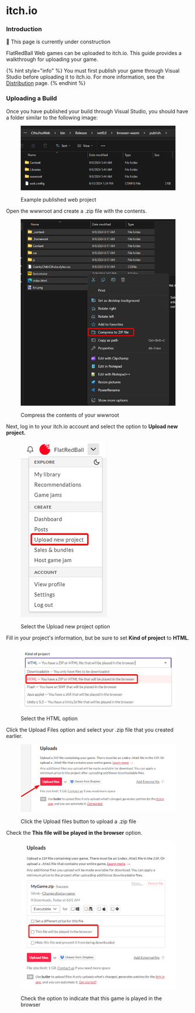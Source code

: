# itch.io

### Introduction

🚧 This page is currently under construction

FlatRedBall Web games can be uploaded to itch.io. This guide provides a walkthrough for uploading your game.

{% hint style="info" %}
You must first publish your game through Visual Studio before uploading it to itch.io. For more information, see the [Distribution](./#distributing-flatredball-web-games) page.
{% endhint %}

### Uploading a Build

Once you have published your build through Visual Studio, you should have a folder similar to the following image:

<figure><img src="../../.gitbook/assets/image (155).png" alt=""><figcaption><p>Example published web project</p></figcaption></figure>

Open the wwwroot and create a .zip file with the contents.

<figure><img src="../../.gitbook/assets/image (160).png" alt=""><figcaption><p>Compress the contents of your wwwroot</p></figcaption></figure>

Next, log in to your itch.io account and select the option to **Upload new project.**

<figure><img src="../../.gitbook/assets/image (156).png" alt=""><figcaption><p>Select the Upload new project option</p></figcaption></figure>

Fill in your project's information, but be sure to set **Kind of project** to **HTML**.

<figure><img src="../../.gitbook/assets/image (157).png" alt=""><figcaption><p>Select the HTML option</p></figcaption></figure>

Click the Upload Files option and select your .zip file that you created earlier.

<figure><img src="../../.gitbook/assets/image (158).png" alt=""><figcaption><p>Click the Upload files button to upload a .zip file</p></figcaption></figure>

Check the **This file will be played in the browser** option.

<figure><img src="../../.gitbook/assets/image (159).png" alt=""><figcaption><p>Check the option to indicate that this game is played in the browser</p></figcaption></figure>
